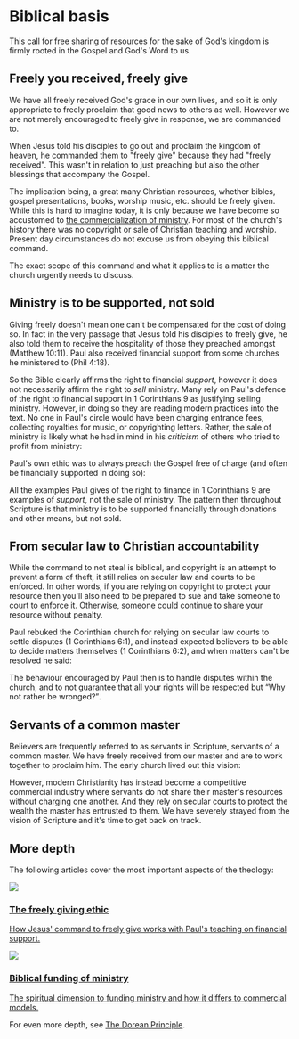 
<script lang='ts' setup>

import BibleQuote from '@/_comp/BibleQuote.vue'

</script>


# Biblical basis

This call for free sharing of resources for the sake of God's kingdom is firmly rooted in the Gospel and God's Word to us.


## Freely you received, freely give
We have all freely received God's grace in our own lives, and so it is only appropriate to freely proclaim that good news to others as well. However we are not merely encouraged to freely give in response, we are commanded to.

When Jesus told his disciples to go out and proclaim the kingdom of heaven, he commanded them to "freely give" because they had "freely received". This wasn't in relation to just preaching but also the other blessings that accompany the Gospel.

<BibleQuote passage='Matt 10:7-8'></BibleQuote>

The implication being, a great many Christian resources, whether bibles, gospel presentations, books, worship music, etc. should be freely given. While this is hard to imagine today, it is only because we have become so accustomed to [the commercialization of ministry](/explain/importance/#the-commercialization-of-ministry). For most of the church's history there was no copyright or sale of Christian teaching and worship. Present day circumstances do not excuse us from obeying this biblical command.

The exact scope of this command and what it applies to is a matter the church urgently needs to discuss.


## Ministry is to be supported, not sold
Giving freely doesn't mean one can't be compensated for the cost of doing so. In fact in the very passage that Jesus told his disciples to freely give, he also told them to receive the hospitality of those they preached amongst (Matthew 10:11). Paul also received financial support from some churches he ministered to (Phil 4:18).

So the Bible clearly affirms the right to financial _support_, however it does not necessarily affirm the right to _sell_ ministry. Many rely on Paul's defence of the right to financial support in 1 Corinthians 9 as justifying selling ministry. However, in doing so they are reading modern practices into the text. No one in Paul's circle would have been charging entrance fees, collecting royalties for music, or copyrighting letters. Rather, the sale of ministry is likely what he had in mind in his _criticism_ of others who tried to profit from ministry:

<BibleQuote passage='2 Cor 2:17'></BibleQuote>

Paul's own ethic was to always preach the Gospel free of charge (and often be financially supported in doing so):

<BibleQuote passage='1 Cor 9:18'></BibleQuote>

All the examples Paul gives of the right to finance in 1 Corinthians 9 are examples of _support_, not the sale of ministry. The pattern then throughout Scripture is that ministry is to be supported financially through donations and other means, but not sold.


## From secular law to Christian accountability
While the command to not steal is biblical, and copyright is an attempt to prevent a form of theft, it still relies on secular law and courts to be enforced. In other words, if you are relying on copyright to protect your resource then you'll also need to be prepared to sue and take someone to court to enforce it. Otherwise, someone could continue to share your resource without penalty.

Paul rebuked the Corinthian church for relying on secular law courts to settle disputes (1 Corinthians 6:1), and instead expected believers to be able to decide matters themselves (1 Corinthians 6:2), and when matters can't be resolved he said:

<BibleQuote passage='1 Cor 6:7'></BibleQuote>

The behaviour encouraged by Paul then is to handle disputes within the church, and to not guarantee that all your rights will be respected but <q>Why not rather be wronged?</q>.


## Servants of a common master
Believers are frequently referred to as servants in Scripture, servants of a common master. We have freely received from our master and are to work together to proclaim him. The early church lived out this vision:

<BibleQuote passage='Acts 4:32'></BibleQuote>

However, modern Christianity has instead become a competitive commercial industry where servants do not share their master's resources without charging one another. And they rely on secular courts to protect the wealth the master has entrusted to them. We have severely strayed from the vision of Scripture and it's time to get back on track.


## More depth

The following articles cover the most important aspects of the theology:

<a class='article-preview' href='/articles/command-many-overlook/'>
    <img src='/_assets/articles/command-many-overlook.png'>
    <div>
        <h3>The freely giving ethic</h3>
        <p>How Jesus' command to freely give works with Paul's teaching on financial support.</p>
    </div>
</a>

<a class='article-preview' href='/articles/biblical-funding/'>
    <img src='/_assets/articles/biblical-funding.jpg'>
    <div>
        <h3>Biblical funding of ministry</h3>
        <p>The spiritual dimension to funding ministry and how it differs to commercial models.</p>
    </div>
</a>

For even more depth, see [The Dorean Principle](https://thedoreanprinciple.org/).
